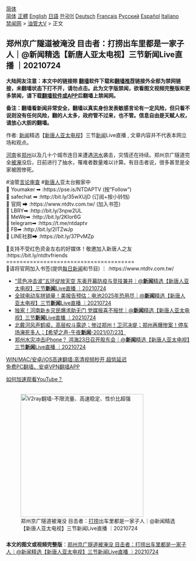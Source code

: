  <!-- 面包屑导航 --> <div class="breadcrumb"><!-- GTranslate: https://gtranslate.io/ -->  <div class="switcher notranslate">  <div class="selected">  <a href="#" onclick="return false;"> 简体</a>  </div>  <div class="option">  <a href="https://www.bannedbook.org" onclick="doGTranslate('zh-CN|zh-CN');jQuery('div.switcher div.selected a').html(jQuery(this).html());return false;" title="简体中文" class="nturl selected"> 简体</a>  <a href="https://www.bannedbook.org/zh-tw/" onclick="doGTranslate('zh-CN|zh-TW');jQuery('div.switcher div.selected a').html(jQuery(this).html());return false;" title="繁體中文" class="nturl"> 正體</a>  <a href="https://www.bannedbook.org/en/" onclick="doGTranslate('zh-CN|en');jQuery('div.switcher div.selected a').html(jQuery(this).html());return false;" title="English" class="nturl"> English</a>  <a href="https://www.bannedbook.org/ja/" onclick="doGTranslate('zh-CN|ja');jQuery('div.switcher div.selected a').html(jQuery(this).html());return false;" title="日本語" class="nturl"> 日語</a>  <a href="https://www.bannedbook.org/ko/" onclick="doGTranslate('zh-CN|ko');jQuery('div.switcher div.selected a').html(jQuery(this).html());return false;" title="한국어" class="nturl"> 한국어</a>  <a href="https://www.bannedbook.org/de/" onclick="doGTranslate('zh-CN|de');jQuery('div.switcher div.selected a').html(jQuery(this).html());return false;" title="Deutsch" class="nturl"> Deutsch</a>  <a href="https://www.bannedbook.org/fr/" onclick="doGTranslate('zh-CN|fr');jQuery('div.switcher div.selected a').html(jQuery(this).html());return false;" title="Français" class="nturl"> Français</a>  <a href="https://www.bannedbook.org/ru/" onclick="doGTranslate('zh-CN|ru');jQuery('div.switcher div.selected a').html(jQuery(this).html());return false;" title="Русский" class="nturl"> Русский</a>  <a href="https://www.bannedbook.org/es/" onclick="doGTranslate('zh-CN|es');jQuery('div.switcher div.selected a').html(jQuery(this).html());return false;" title="Español" class="nturl"> Español</a>  <a href="https://www.bannedbook.org/it/" onclick="doGTranslate('zh-CN|it');jQuery('div.switcher div.selected a').html(jQuery(this).html());return false;" title="Italiano" class="nturl"> Italiano</a>  </div>  </div>      <div class='breadcrumb-sub'><!-- Breadcrumb NavXT 6.3.0 --> <a href="https://www.bannedbook.org/" class="home">禁闻网</a> &gt; <a href="https://www.bannedbook.org/bnews/sohnews/" class="category">油管大V</a> &gt; 正文</div></div><h2>郑州京广隧道被淹没 目击者：打捞出车里都是一家子人｜@新闻精选【新唐人亚太电视】三节新闻Live直播 ｜20210724</h2> <p class="notice"><b>大陆网友注意：本文中的链接除 <a href="https://github.com/bannedbook/fanqiang" >翻墙</a>软件下载和<a href="https://github.com/killgcd/justmysocks/blob/master/README.md">翻墙推荐</a>链接外全部为禁网链接，未翻墙状态下打不开，请勿点击。此为文字版禁闻，欲看图文视频完整版和更多禁闻，请下载<a href="https://github.com/bannedbook/fanqiang">翻墙软件或APP</a>后翻墙上禁闻网。</p><p>备注：翻墙看新闻非常安全，翻墙以真实身份发表敏感言论有一定风险，但只看不说则没有任何风险，翻的人太多，政府管不过来，也不管。信息自由是天赋人权，请放心大胆的翻墙。</b></p>  <div class="entry"> <p>作者: <span class='wp_keywordlink_affiliate'><a href="https://www.bannedbook.org/" title="新闻">新闻</a></span>精选【<span class='wp_keywordlink_affiliate'><a href="https://www.ntdtv.com.tw/" title="新唐人亚太电视">新唐人亚太电视</a></span>】三节<a href="https://www.bannedbook.org/bnews/tag/%E6%96%B0%E9%97%BB/" class="st_tag internal_tag" rel="tag" title="标签 新闻 下的日志">新闻</a>Live直播 , 文章内容并不代表本网立场和观点。</p> <figure></figure> <p><a href="https://www.bannedbook.org/bnews/tag/%e6%b2%b3%e5%8d%97/" class="st_tag internal_tag" rel="tag" title="标签 河南 下的日志">河南</a>省<a href="https://www.bannedbook.org/bnews/tag/%e9%83%91%e5%b7%9e/" class="st_tag internal_tag" rel="tag" title="标签 郑州 下的日志">郑州</a>以及几十个城市连日来遭遇<a href="https://www.bannedbook.org/bnews/tag/%e6%b4%aa%e6%b0%b4/" class="st_tag internal_tag" rel="tag" title="标签 洪水 下的日志">洪水</a>袭击，灾情还在持续。郑州京广隧道完全<a href="https://www.bannedbook.org/bnews/tag/%E8%A2%AB%E6%B7%B9/" class="st_tag internal_tag" rel="tag" title="标签 被淹 下的日志">被淹</a>没后，日前进行了抽水，罹难者数量难以计算。有目击者说，很多甚至是全家被困惨死。</p>  <p>#油管<a href="https://www.bannedbook.org/bnews/tag/%E8%A8%80%E8%AE%BA%E5%AE%A1%E6%9F%A5/" class="st_tag internal_tag" rel="tag" title="标签 言论审查 下的日志">言论审查</a>​​ #<span class='wp_keywordlink_affiliate'><a href="https://www.ntdtv.com/" title="新唐人">新唐人</a></span>亚太台搬家中​​<br /> 📍 Youmaker ➡ :https://pse.is/NTDAPTV (按“Follow”)<br /> 📍 safechat ➡ :http://bit.ly/35wXUjD (订阅+按小铃铛)<br /> 📍 官网 ➡ :https://www.ntdtv.com.tw/ (加入书签)<br /> 📍 LBRY➡ :http://bit.ly/3npw2UL<br /> 📍 MeWe➡ :http://bit.ly/2KIor6G<br /> 📍 telegram➡ :https://t.me/ntdaptv<br /> 📍 FB➡ :http://bit.ly/2ITZwJp<br /> 📍 LINE社群➡ :https://bit.ly/37PvMZp</p> <p>🚩支持不受红色资金左右的好媒体！敬邀加入新唐人之友 :https://bit.ly/ntdtvfriends<br /> ======================================<br /> 📍请将官网加入书签(提供<a href="https://www.bannedbook.org/bnews/tag/%E6%AF%8F%E6%97%A5%E6%96%B0%E9%97%BB/" class="st_tag internal_tag" rel="tag" title="标签 每日新闻 下的日志">每日新闻</a>和节目) ｜ :https://www.ntdtv.com.tw/</p>  <ul class='op-related-articles' title='相关阅读'> <li><a href='https://www.bannedbook.org/bnews/bannedvideo/20210724/1593385.html' target='_blank'>“蓝色冲击波”五环绽放天空 东奥开幕防疫与竞技兼并｜@<b>新闻</b>精选【新唐人亚太电视】三节<b>新闻</b>Live直播 ｜20210724</a></li> <li><a href='https://www.bannedbook.org/bnews/bannedvideo/20210724/1593384.html' target='_blank'>全球电动车拼销量！美报告预估：电池2025年恐用尽｜@<b>新闻</b>精选【新唐人亚太电视】三节<b>新闻</b>Live直播 ｜20210724</a></li> <li><a href='https://www.bannedbook.org/bnews/bannedvideo/20210724/1593285.html' target='_blank'>独家！河南新乡灾民爆求助无门 党媒报喜不报忧｜@<b>新闻</b>精选【新唐人亚太电视】三节<b>新闻</b>Live直播 ｜20210724</a></li> <li><a href='https://www.bannedbook.org/bnews/comments/20210724/1593282.html' target='_blank'>北戴河风声鹤唳，高层权斗露迹；惨过郑州！卫河决堤；郑州再曝惨案！停车场淹死多人；【希望之声-午夜<b>新闻</b>-2021/07/23】</a></li> <li><a href='https://www.bannedbook.org/bnews/bannedvideo/20210724/1593258.html' target='_blank'>郑州水灾冲击iPhone？ 鸿海23日召开股东会｜@<b>新闻</b>精选【新唐人亚太电视】三节<b>新闻</b>Live直播 ｜20210724</a></li> </ul> <p class="texttj"> <a href="https://github.com/bannedbook/fanqiang/wiki/V2ray%E6%9C%BA%E5%9C%BA" target="_blank">WIN/MAC/安卓/iOS高速翻墙:高清视频秒开,超低延迟</a><br/> <a href="https://github.com/bannedbook/fanqiang/wiki/%E7%A6%81%E9%97%BB%E7%BD%91%E5%AE%89%E5%8D%93%E7%BF%BB%E5%A2%99%E6%96%B0%E9%97%BBAPP" target="_blank">免费PC翻墙、安卓VPN翻墙APP</a></p><p><a href='https://www.bannedbook.org/bnews/topimagenews/20180409/925596.html' target='_blank'>如何加速观看YouTube？ </a></p>  <figure class='op-interactive'><br/><a href="https://github.com/bannedbook/fanqiang/wiki/V2ray%E6%9C%BA%E5%9C%BA"><img src="https://raw.githubusercontent.com/bannedbook/fanqiang/master/v2ss/images/v2free.jpg" width="336" alt="V2ray翻墙-不限流量、高速稳定、性价比超强"></a><br/><figcaption>郑州京广隧道被淹没 目击者：<a href="https://www.bannedbook.org/bnews/tag/%E6%89%93%E6%8D%9E/" class="st_tag internal_tag" rel="tag" title="标签 打捞 下的日志">打捞</a>出车里都是一家子人｜@新闻精选【新唐人亚太电视】三节新闻Live直播 ｜20210724</figcaption></figure> </p><a name='sharetosocial'></a>  <div style="margin-bottom:5px;padding-bottom:5px;clear:both"> <div id="archive-pix-1" class="banner-ads"> <!-- AuctionX Display platform tag START --> <div id="26318x728x90x621x_ADSLOT2" clicktrack="%%CLICK_URL_ESC%%"></div> <!-- AuctionX Display platform tag END --> </div> <div id="archive-pix-2" class="banner-ads"> <!-- AuctionX Display platform tag START --> <div id="26315x300x250x621x_ADSLOT2" clicktrack="%%CLICK_URL_ESC%%"></div> <!-- AuctionX Display platform tag END --> </div> </div>  <div id="archive-pix-1" class="banner-ads"> <!-- AuctionX Display platform tag START --> <div id="26318x728x90x621x_ADSLOT3" clicktrack="%%CLICK_URL_ESC%%"></div> <!-- AuctionX Display platform tag END --> </div> <div><b>本文的图文或视频完整版</b>：<a href='https://www.bannedbook.org/bnews/bannedvideo/20210724/1593383.html'>郑州京广隧道被淹没 目击者：打捞出车里都是一家子人｜@新闻精选【新唐人亚太电视】三节新闻Live直播 ｜20210724</a></div>  </div><!--END ENTRY--> 